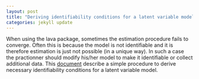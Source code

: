 ```yaml
--- 
layout: post 
title: "Deriving identifiability conditions for a latent variable model" 
categories: jekyll update
---
```


When using the lava package, sometimes the estimation procedure fails
to converge. Often this is because the model is not identifiable and
it is therefore estimation is just not possible (in a unique way). In
such a case the practionner should modify his/her model to make it
identifiable or collect additional data. This
[document](https://bozenne.github.io/doc/Identifiability-LVM/LVMindentifiability.pdf)
describe a simple procedure to derive necessary identifiability
conditions for a latent variable model.
